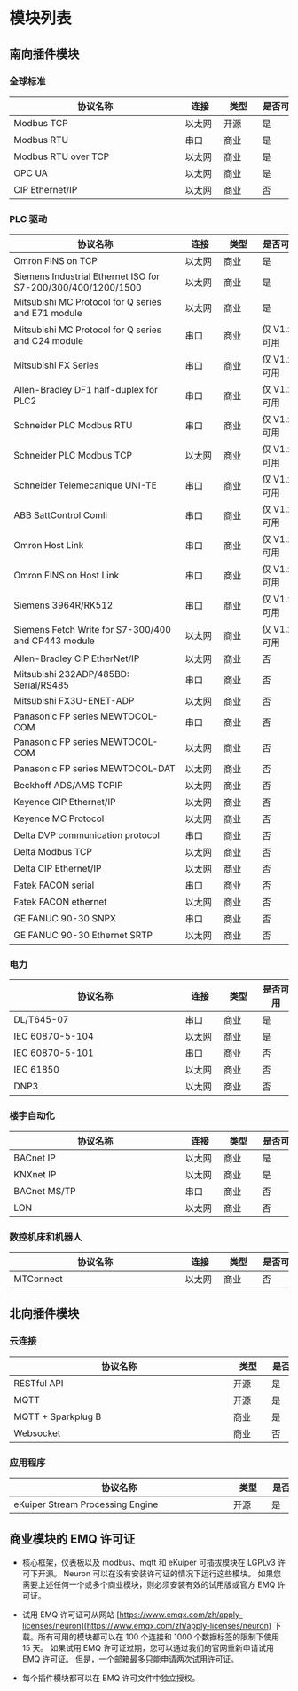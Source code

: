# 模块列表

## 南向插件模块

### 全球标准

| 协议名称                                                      | 连接    | 类型  | 是否可用      | 备注                           |
| ------------------------------------------------------------ | ------ | ---- | ------------ | -------------------------------- |
| <div style="width:220pt">Modbus TCP</div>              | <div style="width:40pt">以太网</div>  | <div style="width:40pt">开源</div> | <div style="width:50pt">是</div>            |  |
| <div style="width:220pt">Modbus RTU</div>              | <div style="width:40pt">串口</div>    | <div style="width:40pt">商业</div> | <div style="width:50pt">是</div>           |  |
| <div style="width:220pt">Modbus RTU over TCP</div>     | <div style="width:40pt">以太网</div>  | <div style="width:40pt">商业</div> | <div style="width:50pt">是</div>            |  |
| <div style="width:220pt">OPC UA</div>                  | <div style="width:40pt">以太网</div>  | <div style="width:40pt">商业</div> | <div style="width:50pt">是</div>            |  |
| <div style="width:220pt">CIP Ethernet/IP</div>         | <div style="width:40pt">以太网</div>  | <div style="width:40pt">商业</div> | <div style="width:50pt">否</div>             | <div style="width:110pt">CIP –通用工业协议</div> |

### PLC 驱动

| 协议名称                                                      | 连接    | 类型  | 是否可用      | 备注                           |
| ------------------------------------------------------------ | ------ | ---- | ------------ | -------------------------------- |
| <div style="width:220pt">Omron FINS on TCP</div>                                            | <div style="width:40pt">以太网</div>  | <div style="width:40pt">商业</div> | <div style="width:50pt">是</div>            | |
| <div style="width:220pt">Siemens Industrial Ethernet ISO for S7-200/300/400/1200/1500</div> | <div style="width:40pt">以太网</div>  | <div style="width:40pt">商业</div> | <div style="width:50pt">是</div>            | |
| <div style="width:220pt">Mitsubishi MC Protocol for Q series and E71 module</div>           | <div style="width:40pt">以太网</div>  | <div style="width:40pt">商业</div> | <div style="width:50pt">是</div>            | |
| <div style="width:220pt">Mitsubishi MC Protocol for Q series and C24 module</div>           | <div style="width:40pt">串口</div>    | <div style="width:40pt">商业</div> | <div style="width:50pt">仅 V1.x 可用</div>  | |
| <div style="width:220pt">Mitsubishi FX Series</div>                                         | <div style="width:40pt">串口</div>    | <div style="width:40pt">商业</div> | <div style="width:50pt">仅 V1.x 可用</div>  | |
| <div style="width:220pt">Allen-Bradley DF1 half-duplex for PLC2</div>                       | <div style="width:40pt">串口</div>    | <div style="width:40pt">商业</div> | <div style="width:50pt">仅 V1.x 可用</div>  | <div style="width:110pt">用于 PLC2 和 PLC5</div>                |
| <div style="width:220pt">Schneider PLC Modbus RTU</div>                                     | <div style="width:40pt">串口</div>    | <div style="width:40pt">商业</div> | <div style="width:50pt">仅 V1.x 可用</div>  | |
| <div style="width:220pt">Schneider PLC Modbus TCP</div>                                     | <div style="width:40pt">以太网</div>  | <div style="width:40pt">商业</div> | <div style="width:50pt">仅 V1.x 可用</div>  | |
| <div style="width:220pt">Schneider Telemecanique UNI-TE</div>                               | <div style="width:40pt">串口</div>    | <div style="width:40pt">商业</div> | <div style="width:50pt">仅 V1.x 可用</div>  | |
| <div style="width:220pt">ABB SattControl Comli</div>                                        | <div style="width:40pt">串口</div>    | <div style="width:40pt">商业</div> | <div style="width:50pt">仅 V1.x 可用</div>  | |
| <div style="width:220pt">Omron Host Link</div>                                              | <div style="width:40pt">串口</div>    | <div style="width:40pt">商业</div> | <div style="width:50pt">仅 V1.x 可用</div>  | <div style="width:110pt">用于单连接和多连接</div> |
| <div style="width:220pt">Omron FINS on Host Link</div>                                      | <div style="width:40pt">串口</div>    | <div style="width:40pt">商业</div> | <div style="width:50pt">仅 V1.x 可用</div>  | |
| <div style="width:220pt">Siemens 3964R/RK512</div>                                          | <div style="width:40pt">串口</div>    | <div style="width:40pt">商业</div> | <div style="width:50pt">仅 V1.x 可用</div>  | <div style="width:110pt">用于 S5 和 S7</div> |
| <div style="width:220pt">Siemens Fetch Write for S7-300/400 and CP443 module</div>          | <div style="width:40pt">以太网</div>  | <div style="width:40pt">商业</div> | <div style="width:50pt">仅 V1.x 可用</div>  | |
| <div style="width:220pt">Allen-Bradley CIP EtherNet/IP</div>                                | <div style="width:40pt">以太网</div>  | <div style="width:40pt">商业</div> | <div style="width:50pt">否</div>            | <div style="width:110pt">CIP – 通用工业协议</div> |
| <div style="width:220pt">Mitsubishi 232ADP/485BD: Serial/RS485</div>                        | <div style="width:40pt">串口</div>    | <div style="width:40pt">商业</div> | <div style="width:50pt">否</div>           | |
| <div style="width:220pt">Mitsubishi FX3U-ENET-ADP</div>                                     | <div style="width:40pt">以太网</div>  | <div style="width:40pt">商业</div> | <div style="width:50pt">否</div>            | <div style="width:110pt">只用于 FX</div>   |
| <div style="width:220pt">Panasonic FP series MEWTOCOL-COM</div>                             | <div style="width:40pt">串口</div>    | <div style="width:40pt">商业</div> | <div style="width:50pt">否</div>            | |
| <div style="width:220pt">Panasonic FP series MEWTOCOL-COM</div>                             | <div style="width:40pt">以太网</div>  | <div style="width:40pt">商业</div> | <div style="width:50pt">否</div>            | |
| <div style="width:220pt">Panasonic FP series MEWTOCOL-DAT</div>                             | <div style="width:40pt">以太网</div>  | <div style="width:40pt">商业</div> | <div style="width:50pt">否</div>            | |
| <div style="width:220pt">Beckhoff ADS/AMS TCPIP</div>                                       | <div style="width:40pt">以太网</div>  | <div style="width:40pt">商业</div> | <div style="width:50pt">否</div>            | |
| <div style="width:220pt">Keyence CIP Ethernet/IP</div>                                      | <div style="width:40pt">以太网</div>  | <div style="width:40pt">商业</div> | <div style="width:50pt">否</div>            | <div style="width:110pt">CIP – 通用工业协议</div> |
| <div style="width:220pt">Keyence MC Protocol</div>                                          | <div style="width:40pt">以太网</div>  | <div style="width:40pt">商业</div> | <div style="width:50pt">否</div>            | <div style="width:110pt">三菱 MC 协议</div> |
| <div style="width:220pt">Delta DVP communication protocol</div>                             | <div style="width:40pt">串口</div>    | <div style="width:40pt">商业</div> | <div style="width:50pt">否</div>            | |
| <div style="width:220pt">Delta Modbus TCP</div>                                             | <div style="width:40pt">以太网</div>  | <div style="width:40pt">商业</div> | <div style="width:50pt">否</div>            | |
| <div style="width:220pt">Delta CIP Ethernet/IP</div>                                        | <div style="width:40pt">以太网</div>  | <div style="width:40pt">商业</div> | <div style="width:50pt">否</div>            | |
| <div style="width:220pt">Fatek FACON serial</div>                                           | <div style="width:40pt">串口</div>    | <div style="width:40pt">商业</div> | <div style="width:50pt">否</div>            | |
| <div style="width:220pt">Fatek FACON ethernet</div>                                         | <div style="width:40pt">以太网</div>  | <div style="width:40pt">商业</div> | <div style="width:50pt">否</div>            | |
| <div style="width:220pt">GE FANUC 90-30 SNPX</div>                                          | <div style="width:40pt">串口</div>    | <div style="width:40pt">商业</div> | <div style="width:50pt">否</div>            | |
| <div style="width:220pt">GE FANUC 90-30 Ethernet SRTP</div>                                 | <div style="width:40pt">以太网</div>  | <div style="width:40pt">商业</div> | <div style="width:50pt">否</div>            | |

### 电力

| 协议名称             | 连接    | 类型       | 是否可用   | 备注     |
| ------------------- | ------ | --------- | --------- | ---------- |
| <div style="width:220pt">DL/T645-07</div>          | <div style="width:40pt">串口</div>    | <div style="width:40pt">商业</div>       | <div style="width:50">是</div>       | <div style="width:110pt">中国电力仪表标准</div>  |
| <div style="width:220pt">IEC 60870-5-104</div>     | <div style="width:40pt">以太网</div>  | <div style="width:40pt">商业</div>       | <div style="width:50">是</div>        | |
| <div style="width:220pt">IEC 60870-5-101</div>     | <div style="width:40pt">串口</div>     | <div style="width:40pt">商业</div>      | <div style="width:50">否</div>         | |
| <div style="width:220pt">IEC 61850</div>           | <div style="width:40pt">以太网</div>  | <div style="width:40pt">商业</div>       | <div style="width:50">否</div>        | |
| <div style="width:220pt">DNP3</div>                | <div style="width:40pt">以太网</div>  | <div style="width:40pt">商业</div>       | <div style="width:50">否</div>        | |

### 楼宇自动化

| 协议名称        | 连接      | 类型       | 是否可用  | 备注 |
| -------------- | ------- | ---------- | -------- | ------ |
| <div style="width:220pt">BACnet IP</div>      | <div style="width:40pt">以太网</div>  | <div style="width:40pt">商业</div>        | <div style="width:50pt">是</div>        | |
| <div style="width:220pt">KNXnet IP</div>      | <div style="width:40pt">以太网</div>  | <div style="width:40pt">商业</div>        | <div style="width:50pt">是</div>        | |
| <div style="width:220pt">BACnet MS/TP</div>    | <div style="width:40pt">串口</div>   | <div style="width:40pt">商业</div>       | <div style="width:50pt">否</div>         | <div style="width:110pt"> </div> |
| <div style="width:220pt">LON</div>            | <div style="width:40pt">以太网</div>  | <div style="width:40pt">商业</div>        | <div style="width:50pt">否</div>        | |

### 数控机床和机器人

| 协议名称       | 连接     | 类型   | 是否可用   | 备注     |
| ------------- | ------- | ----- | --------- | ------- |
| <div style="width:220pt">MTConnect</div>      | <div style="width:40pt">以太网</div>    | <div style="width:40pt">商业</div>    | <div style="width:50pt">否</div>         | <div style="width:110pt"> </div> |

## 北向插件模块

### 云连接

| 协议名称                                 | 类型                                 | 是否可用                                | 备注                  |
| --------------------------------------- | ----------------------------------- | -------------------------------------- | -------------------- |
| <div style="width:285pt">RESTful API</div>            | <div style="width:40pt">开源</div>   | <div style="width:50pt">是</div>       |  |
| <div style="width:285pt">MQTT</div>                   | <div style="width:40pt">开源</div>   | <div style="width:50pt">是</div>       | <div style="width:110pt"> </div> |
| <div style="width:285pt">MQTT + Sparkplug B</div>     | <div style="width:40pt">商业</div>   | <div style="width:50pt">是</div>       |  |
| <div style="width:285pt">Websocket</div>              | <div style="width:40pt">商业</div>   | <div style="width:50pt">否</div>       |  |

### 应用程序

| 协议名称                                                            | 类型                                  | 是否可用                                 | 备注 |
| ----------------------------------------------------------------- | ------------------------------------- | --------------------------------------- | ------ |
| <div style="width:285pt">eKuiper Stream Processing Engine</div>   | <div style="width:40pt">开源</div>    | <div style="width:50pt">是</div>         | <div style="width:110pt"> </div>  |

## 商业模块的 EMQ 许可证

* 核心框架，仪表板以及 modbus、mqtt 和 eKuiper 可插拔模块在 LGPLv3 许可下开源。 Neuron 可以在没有安装许可证的情况下运行这些模块。 如果您需要上述任何一个或多个商业模块，则必须安装有效的试用版或官方 EMQ 许可证。

* 试用 EMQ 许可证可从网站 [https://www.emqx.com/zh/apply-licenses/neuron](https://www.emqx.com/zh/apply-licenses/neuron) 下载。所有可用的模块都可以在 100 个连接和 1000 个数据标签的限制下使用 15 天。 如果试用 EMQ 许可证过期，您可以通过我们的官网重新申请试用 EMQ 许可证。 但是，一个邮箱最多只能申请两次试用许可证。

* 每个插件模块都可以在 EMQ 许可文件中独立授权。
